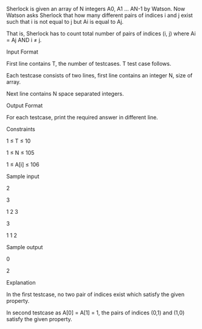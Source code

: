 Sherlock is given an array of N integers A0, A1 ... AN-1 by Watson. Now Watson asks Sherlock that how many different pairs of indices i and j exist such that i is not equal to j but Ai is equal to Aj.

That is, Sherlock has to count total number of pairs of indices (i, j) where Ai = Aj AND i ≠ j.

Input Format 

First line contains T, the number of testcases. T test case follows. 

Each testcase consists of two lines, first line contains an integer N, size of array. 

Next line contains N space separated integers.

Output Format 

For each testcase, print the required answer in different line.

Constraints 

1 ≤ T ≤ 10 

1 ≤ N ≤ 105 

1 ≤ A[i] ≤ 106

Sample input


2

3

1 2 3

3

1 1 2

Sample output

0

2

Explanation 

In the first testcase, no two pair of indices exist which satisfy the given property. 

In second testcase as A[0] = A[1] = 1, the pairs of indices (0,1) and (1,0) satisfy the given property.
